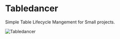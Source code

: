 # Tabledancer

Simple Table Lifecycle Mangement for Small projects.

![Tabledancer](https://images.unsplash.com/photo-1540324155974-7523202daa3f?ixid=MnwxMjA3fDB8MHxwaG90by1wYWdlfHx8fGVufDB8fHx8&ixlib=rb-1.2.1&auto=format&fit=crop&w=658&q=80)